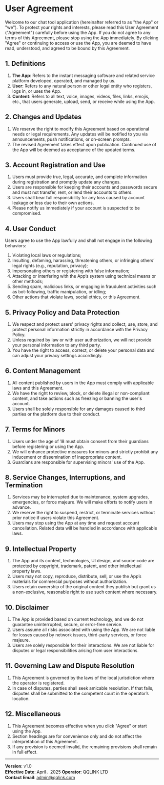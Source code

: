 
# User Agreement

Welcome to our chat tool application (hereinafter referred to as "the App" or "we"). To protect your rights and interests, please read this User Agreement ("Agreement") carefully before using the App. If you do not agree to any terms of this Agreement, please stop using the App immediately. By clicking "Agree" or continuing to access or use the App, you are deemed to have read, understood, and agreed to be bound by this Agreement.

## 1. Definitions

1. **The App**: Refers to the instant messaging software and related service platform developed, operated, and managed by us.
2. **User**: Refers to any natural person or other legal entity who registers, logs in, or uses the App.
3. **Content**: Refers to all text, voice, images, videos, files, links, emojis, etc., that users generate, upload, send, or receive while using the App.

## 2. Changes and Updates

1. We reserve the right to modify this Agreement based on operational needs or legal requirements. Any updates will be notified to you via announcements, push notifications, or on-screen prompts.
2. The revised Agreement takes effect upon publication. Continued use of the App will be deemed as acceptance of the updated terms.

## 3. Account Registration and Use

1. Users must provide true, legal, accurate, and complete information during registration and promptly update any changes.
2. Users are responsible for keeping their accounts and passwords secure and must not transfer, rent, or lend their accounts to others.
3. Users shall bear full responsibility for any loss caused by account leakage or loss due to their own actions.
4. Please notify us immediately if your account is suspected to be compromised.

## 4. User Conduct

Users agree to use the App lawfully and shall not engage in the following behaviors:

1. Violating local laws or regulations;
2. Insulting, defaming, harassing, threatening others, or infringing others’ legal rights (e.g., reputation, privacy);
3. Impersonating others or registering with false information;
4. Attacking or interfering with the App’s system using technical means or other methods;
5. Sending spam, malicious links, or engaging in fraudulent activities such as bot-following, traffic manipulation, or idling;
6. Other actions that violate laws, social ethics, or this Agreement.

## 5. Privacy Policy and Data Protection

1. We respect and protect users' privacy rights and collect, use, store, and protect personal information strictly in accordance with the Privacy Policy.
2. Unless required by law or with user authorization, we will not provide your personal information to any third party.
3. You have the right to access, correct, or delete your personal data and can adjust your privacy settings accordingly.

## 6. Content Management

1. All content published by users in the App must comply with applicable laws and this Agreement.
2. We have the right to review, block, or delete illegal or non-compliant content, and take actions such as freezing or banning the user's account.
3. Users shall be solely responsible for any damages caused to third parties or the platform due to their conduct.

## 7. Terms for Minors

1. Users under the age of 18 must obtain consent from their guardians before registering or using the App.
2. We will enhance protective measures for minors and strictly prohibit any inducement or dissemination of inappropriate content.
3. Guardians are responsible for supervising minors' use of the App.

## 8. Service Changes, Interruptions, and Termination

1. Services may be interrupted due to maintenance, system upgrades, emergencies, or force majeure. We will make efforts to notify users in advance.
2. We reserve the right to suspend, restrict, or terminate services without prior notice if users violate this Agreement.
3. Users may stop using the App at any time and request account cancellation. Related data will be handled in accordance with applicable laws.

## 9. Intellectual Property

1. The App and its content, technologies, UI design, and source code are protected by copyright, trademark, patent, and other intellectual property laws.
2. Users may not copy, reproduce, distribute, sell, or use the App’s materials for commercial purposes without authorization.
3. Users retain ownership of the original content they publish but grant us a non-exclusive, reasonable right to use such content where necessary.

## 10. Disclaimer

1. The App is provided based on current technology, and we do not guarantee uninterrupted, secure, or error-free service.
2. Users assume all risks associated with using the App. We are not liable for losses caused by network issues, third-party services, or force majeure.
3. Users are solely responsible for their interactions. We are not liable for disputes or legal responsibilities arising from user interactions.

## 11. Governing Law and Dispute Resolution

1. This Agreement is governed by the laws of the local jurisdiction where the operator is registered.
2. In case of disputes, parties shall seek amicable resolution. If that fails, disputes shall be submitted to the competent court in the operator’s location.

## 12. Miscellaneous

1. This Agreement becomes effective when you click "Agree" or start using the App.
2. Section headings are for convenience only and do not affect the interpretation of this Agreement.
3. If any provision is deemed invalid, the remaining provisions shall remain in full effect.

---

**Version**: v1.0  
**Effective Date**: April，2025 
**Operator**: QQLINK LTD  
**Contact Email**: admin@qqlink.com

